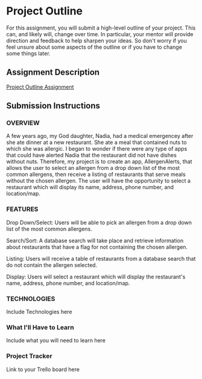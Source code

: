 # Project Outline
For this assignment, you will submit a high-level outline of your project. This can, and likely will, change over time. In particular, your mentor will provide direction and feedback to help sharpen your ideas. So don't worry if you feel unsure about some aspects of the outline or if you have to change some things later.

## Assignment Description
[Project Outline Assignment](https://education.launchcode.org/liftoff/modules/assignments/project-outline)

## Submission Instructions

### OVERVIEW

A few years ago, my God daughter, Nadia, had a medical emergencey after she ate dinner at a new restaurant. She ate a meal that contained nuts
to which she was allergic. I began to wonder if there were any type of apps that could have alerted Nadia that the restaurant did not
have dishes without nuts. Therefore, my project is to create an app, AllergenAlerts, that allows the user to select an allergen from a drop down list of the most common
allergens, then receive a listing of restaurants that serve meals without the chosen allergen. The user will have the
opportunity to select a restaurant which will display its name, address, phone number, and location/map.

### FEATURES

Drop Down/Select: Users will be able to pick an allergen from a drop down list of the most common allergens.

Search/Sort: A database search will take place and retrieve information about restaurants that have a flag for not containing the chosen allergen.

Listing: Users will receive a table of restaurants from a database search that do not contain the allergen selected.

Display: Users will select a restaurant which will display the restaurant's name, address, phone number, and location/map.



### TECHNOLOGIES

Include Technologies here
### What I'll Have to Learn
Include what you will need to learn here 
### Project Tracker
Link to your Trello board here
